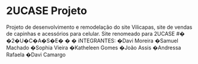 # 2UCASE Projeto
Projeto de desenvolvimento e remodelação do site Vilicapas, site de vendas de capinhas e acessórios para celular.
Site renomeado para 2UCASE
#� �2�U�C�A�S�E�
�
�
iNTEGRANTES:
�Davi Moreira
�Samuel Machado
�Sophia Vieira
�Katheleen Gomes
�João Assis
�Andressa Rafaela
�Davi Camargo
